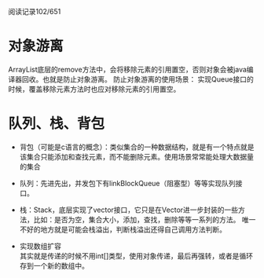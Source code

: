 阅读记录102/651
# 对象游离
ArrayList底层的remove方法中，会将移除元素的引用置空，否则对象会被java编译器回收。也就是防止对象游离。
防止对象游离的使用场景：
实现Queue接口的时候，覆盖移除元素方法时也应对移除元素的引用置空。

# 队列、栈、背包
* 背包（可能是c语言的概念）：类似集合的一种数据结构，就是有一个特点就是该集合只能添加和查找元素，而不能删除元素。使用场景常常能处理大数据量的集合
* 队列：先进先出，并发包下有linkBlockQueue（阻塞型）等等实现队列接口。
* 栈：Stack，底层实现了vector接口，它只是在Vector进一步封装的一些方法，比如：是否为空，集合大小，添加，查找，删除等等一系列的方法。
唯一不好的地方就是可能会栈溢出，判断栈溢出还得自己调用方法判断。

* 实现数组扩容<br>
其实就是传递的时候不用int[]类型，使用对象传递，最后再强转，或者是循环存到一个新的数组中。

